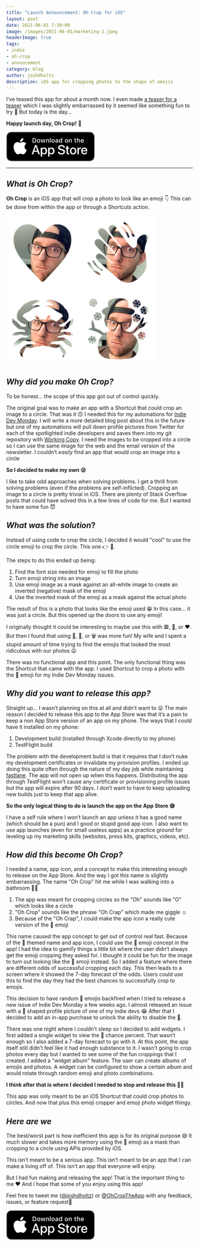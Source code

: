 ```yaml
---
title: "Launch Announcement: Oh Crop for iOS"
layout: post
date: 2021-06-01 7:30:00
image: /images/2021-06-01/marketing-1.jpeg
headerImage: true
tags:
- indie
- oh-crop
- annoucement
category: blog
author: joshdholtz
description: iOS app for cropping photos to the shape of emojis
---
```


I’ve teased this app for about a month now. I even made [a teaser for a teaser](https://twitter.com/joshdholtz/status/1388148055124463617) which I was slightly embarrassed by it seemed like something fun to try 🙈 But today is the day…

**Happy launch day, Oh Crop!** 🥳

<a href="https://apps.apple.com/us/app/oh-crop-emoji-but-as-photos/id1563845967" target="_blank">
  <img src="/images/Download_on_App_Store.svg"/>
</a>

<hr/>

## _What is Oh Crop?_

**Oh Crop** is an iOS app that will crop a photo to look like an emoji 👇 This can be done from within the app or through a Shortcuts action.

<img src="/images/2021-06-01/josh_heart.png" width="200">
<img src="/images/2021-06-01/josh_wave.png" width="200">
<img src="/images/2021-06-01/josh_crab.png" width="200">
<img src="/images/2021-06-01/josh_snow.png" width="200">

## _Why did you make Oh Crop?_

To be honest… the scope of this app got out of control quickly.

The original goal was to make an app with a Shortcut that could crop an image to a circle. That was it 🙃 I needed this for my automations for [Indie Dev Monday](https://indiedevmonday.com). I will write a more detailed blog post about this in the future but one of my automations will pull down profile pictures from Twitter for each of the spotlighted indie developers and saves them into my git repository with [Working Copy](https://workingcopyapp.com). I need the images to be cropped into a circle so I can use the same image for the web and the email version of the newsletter. I couldn’t _easily_ find an app that would crop an image into a circle

**So I decided to make my own 😜**

I like to take odd approaches when solving problems. I get a thrill from solving problems (even if the problems are self-inflicted). Cropping an image to a circle is pretty trivial in iOS. There are plenty of Stack Overflow posts that could have solved this in a few lines of code for me. But I wanted to have some fun 😈

## _What was the solution_?

Instead of using code to crop the circle, I decided it would "cool" to use the circle emoji to crop the circle. This one 👉 🔴.

The steps to do this ended up being:
1. Find the font size needed for emoji to fill the photo
2. Turn emoji string into an image
3. Use emoji image as a mask against an all-white image to create an inverted (negative) mask of the emoji
4. Use the inverted mask of the emoji as a mask against the actual photo 

The result of this is a photo that looks like the emoji used 😁 In this case… it was just a circle. But this opened up the doors to use any emoji!

I originally thought it could be interesting to maybe use this with 🟥, 🔷, or ❤️. But then I found that using 🐩, 🚽, or 🗑 was more fun! My wife and I spent a stupid amount of time trying to find the emojis that looked the most ridiculous with our photos 😛

There was no functional app and this point. The only functional thing was the Shortcut that came with the app. I used Shortcut to crop a photo with the 🔴 emoji for my Indie Dev Monday issues.

## _Why did you want to release this app?_

Straight up… I wasn’t planning on this at all and didn’t want to 😛 The main reason I decided to release this app to the App Store was that it’s a pain to keep a non App Store version of an app on my phone. The ways that I could have it installed on my phone:

1. Development build (installed through Xcode directly to my phone)
2. TestFlight build

The problem with the development build is that it requires that I don’t nuke my development certificates or invalidate my provision profiles. I ended up doing this quite often through the nature of my day job while maintaining [fastlane](https://fastlane.tools). The app will not open up when this happens. Distributing the app through TestFlight won’t cause any certificate or provisioning profile issues but the app will expire after 90 days. I don’t want to have to keep uploading new builds just to keep that app alive.

**So the only logical thing to do is launch the app on the App Store 😅**

I have a self rule where I won’t launch an app unless it has a good name (which should be a pun) and I good or stupid good app icon. I also want to use app launches (even for small useless apps) as a practice ground for leveling up my marketing skills (websites, press kits, graphics, videos, etc).

## _How did this become Oh Crop?_

I needed a name, app icon, and a concept to make this interesting enough to release on the App Store. And the way I got this name is slightly embarrassing. The name "Oh Crop" hit me while I was walking into a bathroom 🤦‍♂️ 

1. The app was meant for cropping circles so the "Oh" sounds like "O" which looks like a circle 
2. "Oh Crop" sounds like the phrase "Oh Crap" which made me giggle ☺️
3. Because of the "Oh Crap", I could make the app icon a really cute version of the 💩 emoji

This name caused the app concept to get out of control real fast. Because of the 💩 themed name and app icon, I could use the 💩 emoji concept in the app! I had the idea to gamify things a little bit where the user didn’t always get the emoji cropping they asked for. I thought it could be fun for the image to turn out looking like the 💩 emoji instead. So I added a feature where there are different odds of successful cropping each day. This then leads to a screen where it showed the 7-day forecast of the odds. Users could use this to find the day they had the best chances to successfully crop to emojis.

This decision to have random 💩 emojis backfired when I tried to release a new issue of Indie Dev Monday a few weeks ago. I almost released an issue with a 💩 shaped profile picture of one of my indie devs 😂 After that I decided to add an in-app purchase to unlock the ability to disable the 💩. 

There was one night where I couldn’t sleep so I decided to add widgets. I first added a single widget to view the 💩 chance percent. That wasn’t enough so I also added a 7-day forecast to go with it. At this point, the app itself still didn’t feel like it had enough substance to it. I wasn’t going to crop photos every day but I wanted to see some of the fun croppings that I created. I added a "widget album" feature. The user can create albums of emojis and photos. A widget can be configured to show a certain album and would rotate through random emoji and photo combinations.

**I think after that is where I decided I needed to stop and release this 🤷‍♂️**

This app was only meant to be an iOS Shortcut that could crop photos to circles. And now that plus this emoji cropper and emoji photo widget thingy.

## _Here are we_

The best/worst part is how inefficient this app is for its original purpose 😅 It much slower and takes more memory using the 🔴 emoji as a mask than cropping to a circle using APIs provided by iOS.

This isn’t meant to be a serious app. This isn’t meant to be an app that I can make a living off of. This isn’t an app that everyone will enjoy.

But I had fun making and releasing the app! That is the important thing to me ❤️ And I hope that some of you enjoy using this app! 

Feel free to tweet me ([@joshdholtz](https://twitter.com/joshdholtz)) or [@OhCropTheApp](https://twitter.com/OhCropTheApp) with any feedback, issues, or feature request🥳

<a href="https://apps.apple.com/us/app/oh-crop-emoji-but-as-photos/id1563845967" target="_blank">
  <img src="/images/Download_on_App_Store.svg"/>
</a>
